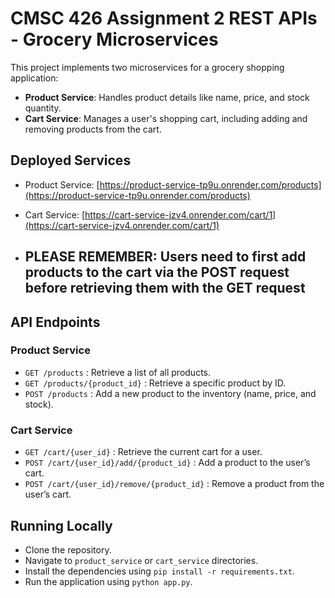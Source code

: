 # CMSC 426 Assignment 2 REST APIs - Grocery Microservices

This project implements two microservices for a grocery shopping application: 
- **Product Service**: Handles product details like name, price, and stock quantity.
- **Cart Service**: Manages a user's shopping cart, including adding and removing products from the cart.


## Deployed Services
- Product Service: [https://product-service-tp9u.onrender.com/products](https://product-service-tp9u.onrender.com/products)
- Cart Service: [https://cart-service-jzv4.onrender.com/cart/1](https://cart-service-jzv4.onrender.com/cart/1)

- ## PLEASE REMEMBER: Users need to first add products to the cart via the POST request before retrieving them with the GET request

## API Endpoints

### Product Service
- `GET /products` : Retrieve a list of all products.
- `GET /products/{product_id}` : Retrieve a specific product by ID.
- `POST /products` : Add a new product to the inventory (name, price, and stock).

### Cart Service
- `GET /cart/{user_id}` : Retrieve the current cart for a user.
- `POST /cart/{user_id}/add/{product_id}` : Add a product to the user’s cart.
- `POST /cart/{user_id}/remove/{product_id}` : Remove a product from the user’s cart.


## Running Locally
- Clone the repository.
- Navigate to `product_service` or `cart_service` directories.
- Install the dependencies using `pip install -r requirements.txt`.
- Run the application using `python app.py`.


